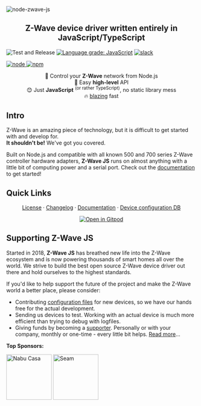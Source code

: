 ![node-zwave-js](docs/_images/logo.svg)

<h2 align="center">Z-Wave device driver written entirely in JavaScript/TypeScript</h2>

![Test and Release](https://github.com/AlCalzone/node-zwave-js/workflows/Test%20and%20Release/badge.svg)
[![Language grade: JavaScript](https://img.shields.io/lgtm/grade/javascript/g/AlCalzone/node-zwave-js.svg?logo=lgtm&logoWidth=18)](https://lgtm.com/projects/g/AlCalzone/node-zwave-js/context:javascript)
[![slack](https://img.shields.io/badge/Chat%20on-Slack-D82167.svg)](https://join.slack.com/t/zwave-js/shared_invite/zt-8ns655f6-d407vtI~KjU~1z11jyaQ9Q)

[![node](https://img.shields.io/node/v/zwave-js.svg) ![npm](https://img.shields.io/npm/v/zwave-js.svg)](https://www.npmjs.com/package/zwave-js)

<!-- [![Coverage Status](https://img.shields.io/coveralls/github/AlCalzone/node-zwave-js.svg)](https://coveralls.io/github/AlCalzone/node-zwave-js) -->

<p align="center">
  📡 Control your <b>Z-Wave</b> network from Node.js<br />
  👶 Easy <b>high-level</b> API<br />
  😊 Just <b>JavaScript</b> <sup>(or rather TypeScript)</sup>, no static library mess<br />
  🔥 <a href="https://twitter.com/acdlite/status/974390255393505280" target="_blank">blazing</a> fast
</p>

## Intro

Z-Wave is an amazing piece of technology, but it is difficult to get started with and develop for.  
**It shouldn't be!** We've got you covered.

Built on Node.js and compatible with all known 500 and 700 series Z-Wave controller hardware adapters, **Z-Wave JS** runs on almost anything with a little bit of computing power and a serial port. Check out the [documentation](https://zwave-js.github.io/node-zwave-js) to get started!

## Quick Links

<p align="center">
  <a href="LICENSE">License</a> &middot;
  <a href="CHANGELOG.md">Changelog</a> &middot;
  <a href="https://zwave-js.github.io/node-zwave-js/">Documentation</a> &middot;
  <a href="https://devices.zwave-js.io">Device configuration DB</a>
</p>
<p align="center">
  <a href="https://gitpod.io/#/https://github.com/zwave-js/node-zwave-js">
    <img src="https://gitpod.io/button/open-in-gitpod.svg" alt="Open in Gitpod" />
  </a>
</p>

## Supporting Z-Wave JS

Started in 2018, **Z-Wave JS** has breathed new life into the Z-Wave ecosystem and is now powering thousands of smart homes all over the world. We strive to build the best open source Z-Wave device driver out there and hold ourselves to the highest standards.

If you'd like to help support the future of the project and make the Z-Wave world a better place, please consider:

-   Contributing [configuration files](https://zwave-js.github.io/node-zwave-js/#/config-files/overview) for new devices, so we have our hands free for the actual development.
-   Sending us devices to test. Working with an actual device is much more efficient than trying to debug with logfiles.
-   Giving funds by becoming a [supporter](https://github.com/sponsors/AlCalzone). Personally or with your company, monthly or one-time - every little bit helps. [Read more](https://zwave-js.github.io/node-zwave-js/#/getting-started/integrators.md?id=how-to-support-the-development)...

**Top Sponsors:**

<p>
  <a href="https://www.nabucasa.com/" target="_blank"><img src="docs/sponsors/nabucasa.png" width="120" alt="Nabu Casa" /></a>
  <a href="https://www.getseam.com/" target="_blank"><img src="docs/sponsors/seam.png" width="120" alt="Seam" /></a>
</p>

